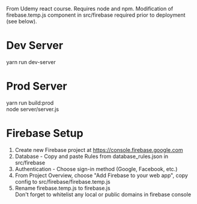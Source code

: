 From Udemy react course. Requires node and npm. Modification of firebase.temp.js component in src/firebase required prior to deployment (see below).  

# Dev Server  
yarn run dev-server  

# Prod Server  
yarn run build:prod  
node server/server.js  

# Firebase Setup  
1. Create new Firebase project at https://console.firebase.google.com  
2. Database - Copy and paste Rules from database_rules.json in src/firebase  
3. Authentication - Choose sign-in method (Google, Facebook, etc.)  
4. From Project Overview, choose "Add Firebase to your web app", copy config to src/firebase/firebase.temp.js  
5. Rename firebase.temp.js to firebase.js  
Don't forget to whitelist any local or public domains in firebase console
